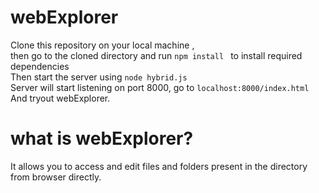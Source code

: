 # webExplorer
Clone this repository on your local machine ,<br>then go to the cloned directory and run <code>npm install </code> to install required dependencies<br>
Then start the server using <code>node hybrid.js</code> <br>
Server will start listening on port 8000, go to <code>localhost:8000/index.html</code><br>
And tryout webExplorer.<br>
# what is webExplorer?
It allows you to access and edit files and folders present in the directory from browser directly.
